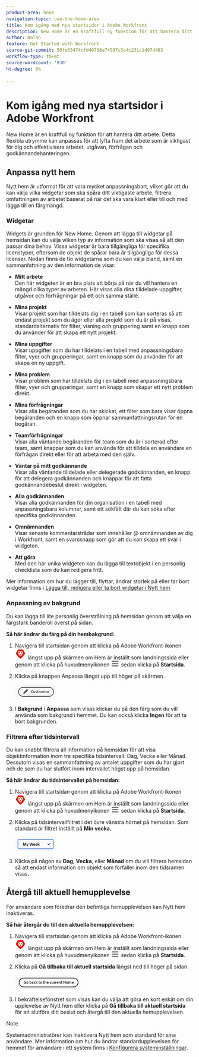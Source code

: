 ```yaml
---
product-area: home
navigation-topic: use-the-home-area
title: Kom igång med nya startsidor i Adobe Workfront
description: New Home är en kraftfull ny funktion för att hantera ditt arbete.
author: Nolan
feature: Get Started with Workfront
source-git-commit: 50fa63474cfd40706e74507c3e4c231c1d97d463
workflow-type: tm+mt
source-wordcount: '930'
ht-degree: 0%

---
```



# Kom igång med nya startsidor i Adobe Workfront

New Home är en kraftfull ny funktion för att hantera ditt arbete. Detta flexibla utrymme kan anpassas för att lyfta fram det arbete som är viktigast för dig och effektivisera arbetet, utgåvan, förfrågan och godkännandehanteringen.

## Anpassa nytt hem

Nytt hem är utformat för att vara mycket anpassningsbart, vilket gör att du kan välja vilka widgetar som ska spåra ditt viktigaste arbete, filtrera omfattningen av arbetet baserat på när det ska vara klart eller till och med lägga till en färgmängd.

### Widgetar

Widgets är grunden för New Home. Genom att lägga till widgetar på hemsidan kan du välja vilken typ av information som ska visas så att den passar dina behov. Vissa widgetar är bara tillgängliga för specifika licenstyper, eftersom de objekt de spårar bara är tillgängliga för dessa licenser. Nedan finns de tio widgetarna som du kan välja bland, samt en sammanfattning av den information de visar:

* **Mitt arbete**\
    Den här widgeten är en bra plats att börja på när du vill hantera en mängd olika typer av arbeten. Här visas alla dina tilldelade uppgifter, utgåvor och förfrågningar på ett och samma ställe.

* **Mina projekt**\
    Visar projekt som har tilldelats dig i en tabell som kan sorteras så att endast projekt som du äger eller alla projekt som du är på visas, standardalternativ för filter, visning och gruppering samt en knapp som du använder för att skapa ett nytt projekt.

* **Mina uppgifter**\
    Visar uppgifter som du har tilldelats i en tabell med anpassningsbara filter, vyer och grupperingar, samt en knapp som du använder för att skapa en ny uppgift.

* **Mina problem**\
    Visar problem som har tilldelats dig i en tabell med anpassningsbara filter, vyer och grupperingar, samt en knapp som skapar ett nytt problem direkt.

* **Mina förfrågningar**\
    Visar alla begäranden som du har skickat, ett filter som bara visar öppna begäranden och en knapp som öppnar sammanfattningsrutan för en begäran.

* **Teamförfrågningar**\
    Visar alla väntande begäranden för team som du är i sorterad efter team, samt knappar som du kan använda för att tilldela en användare en förfrågan direkt eller för att arbeta med den själv.

* **Väntar på mitt godkännande**\
    Visar alla väntande tilldelade eller delegerade godkännanden, en knapp för att delegera godkännanden och knappar för att fatta godkännandebeslut direkt i widgeten.

* **Alla godkännanden**\
    Visar alla godkännanden för din organisation i en tabell med anpassningsbara kolumner, samt ett sökfält där du kan söka efter specifika godkännanden.

* **Omnämnanden**\
    Visar senaste kommentarstrådar som innehåller @ omnämnanden av dig i Workfront, samt en svarsknapp som gör att du kan skapa ett svar i widgeten.

* **Att göra**\
    Med den här unika widgeten kan du lägga till textobjekt i en personlig checklista som du kan redigera fritt.

Mer information om hur du lägger till, flyttar, ändrar storlek på eller tar bort widgetar finns i [Lägga till, redigera eller ta bort widgetar i Nytt hem](/help/quicksilver/workfront-basics/using-home/new-home/add-edit-remove-widgets-in-new-home.md)

### Anpassning av bakgrund

Du kan lägga till lite personlig överstrålning på hemsidan genom att välja en färgstark banderoll överst på sidan.

**Så här ändrar du färg på din hembakgrund:**

1. Navigera till startsidan genom att klicka på Adobe Workfront-ikonen ![Adobe Workfront Icon](../new-home/assets/home-icon-30x29.png) längst upp på skärmen om Hem är inställt som landningssida eller genom att klicka på huvudmenyikonen ![Huvudmenyikon](../new-home/assets/main-menu-icon-left-nav.png) sedan klicka på **Startsida**.

1. Klicka på knappen Anpassa längst upp till höger på skärmen.

   ![Knappen Anpassa](../new-home/assets/customize-button.png)

1. I **Bakgrund** i **Anpassa** som visas klickar du på den färg som du vill använda som bakgrund i hemmet. Du kan också klicka **Ingen** för att ta bort bakgrunden.

### Filtrera efter tidsintervall

Du kan snabbt filtrera all information på hemsidan för att visa objektinformation inom tre specifika tidsintervall: Dag, Vecka eller Månad. Dessutom visas en sammanfattning av antalet uppgifter som du har gjort och de som du har slutfört inom intervallet högst upp på hemsidan.

**Så här ändrar du tidsintervallet på hemsidan:**

1. Navigera till startsidan genom att klicka på Adobe Workfront-ikonen ![Adobe Workfront Icon](../new-home/assets/home-icon-30x29.png) längst upp på skärmen om Hem är inställt som landningssida eller genom att klicka på huvudmenyikonen ![Huvudmenyikon](../new-home/assets/main-menu-icon-left-nav.png) sedan klicka på **Startsida**.

1. Klicka på tidsintervallfiltret i det övre vänstra hörnet på hemsidan. Som standard är filtret inställt på **Min vecka**.

   ![Listruta för tidsintervallfilter](../new-home/assets/time-range-filter-dropdown-home.png)

1. Klicka på någon av **Dag**, **Vecka**, eller **Månad** om du vill filtrera hemsidan så att endast information om objekt som förfaller inom den tidsramen visas.

## Återgå till aktuell hemupplevelse

För användare som föredrar den befintliga hemupplevelsen kan Nytt hem inaktiveras.


**Så här återgår du till den aktuella hemupplevelsen:**

1. Navigera till startsidan genom att klicka på Adobe Workfront-ikonen ![Adobe Workfront Icon](../new-home/assets/home-icon-30x29.png) längst upp på skärmen om Hem är inställt som landningssida eller genom att klicka på huvudmenyikonen ![Huvudmenyikon](../new-home/assets/main-menu-icon-left-nav.png) sedan klicka på **Startsida**.

1. Klicka på **Gå tillbaka till aktuell startsida** längst ned till höger på sidan.

   ![Gå tillbaka till aktuell hemknapp](../new-home/assets/go-back-to-current-home-button.png)

1. I bekräftelsefönstret som visas kan du välja att göra en kort enkät om din upplevelse av Nytt hem eller klicka på **Gå tillbaka till aktuell startsida** för att slutföra ditt beslut och återgå till den aktuella hemupplevelsen.

>[!NOTE]
>
> Systemadministratörer kan inaktivera Nytt hem som standard för sina användare. Mer information om hur du ändrar standardupplevelsen för hemmet för användare i ett system finns i [Konfigurera systeminställningar](/help/quicksilver/administration-and-setup/manage-workfront/security/configure-security-preferences.md).
